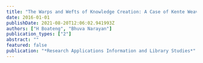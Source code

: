 ```yaml
---
title: "The Warps and Wefts of Knowledge Creation: A Case of Kente Weaving"
date: 2016-01-01
publishDate: 2021-08-20T12:06:02.941993Z
authors: ["H Boateng", "Bhuva Narayan"]
publication_types: ["2"]
abstract: ""
featured: false
publication: "*Research Applications Information and Library Studies*"
---
```


